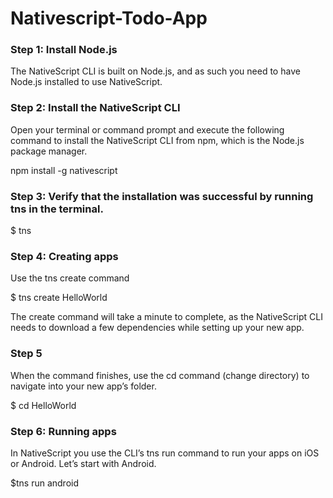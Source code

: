 # Nativescript-Todo-App

### Step 1: Install Node.js
The NativeScript CLI is built on Node.js, and as such you need to have Node.js installed to use NativeScript.
### Step 2: Install the NativeScript CLI
Open your terminal or command prompt and execute the following command to install the NativeScript CLI from npm, which is the Node.js package manager.

npm install -g nativescript
### Step 3: Verify that the installation was successful by running tns in the terminal.

$ tns

### Step 4: Creating apps
Use the tns create command

$ tns create HelloWorld

The create command will take a minute to complete, as the NativeScript CLI needs to download a few dependencies while setting up your new app.

### Step 5
When the command finishes, use the cd command (change directory) to navigate into your new app’s folder.

$ cd HelloWorld


### Step 6: Running apps
In NativeScript you use the CLI’s tns run command to run your apps on iOS or Android. Let’s start with Android.

$tns run android
